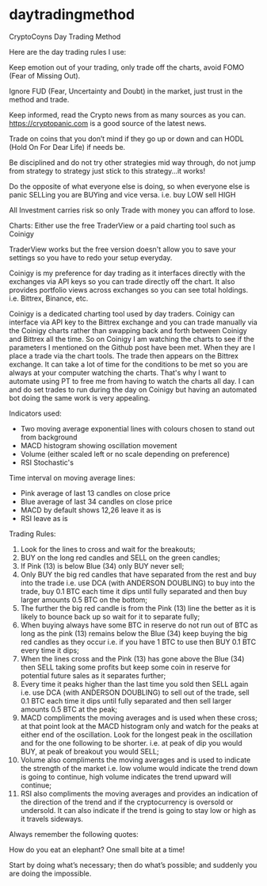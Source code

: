 # daytradingmethod
CryptoCoyns Day Trading Method

Here are the day trading rules I use:

Keep emotion out of your trading, only trade off the charts, avoid FOMO (Fear of Missing Out).

Ignore FUD (Fear, Uncertainty and Doubt) in the market, just trust in the method and trade.

Keep informed, read the Crypto news from as many sources as you can. https://cryptopanic.com is a good source of the latest news.

Trade on coins that you don’t mind if they go up or down and can HODL (Hold On For Dear Life) if needs be.

Be disciplined and do not try other strategies mid way through, do not jump from strategy to strategy just stick to this strategy…it works!

Do the opposite of what everyone else is doing, so when everyone else is panic SELLing you are BUYing and vice versa. i.e. buy LOW sell HIGH

All Investment carries risk so only Trade with money you can afford to lose.

Charts:
Either use the free TraderView or a paid charting tool such as Coinigy

TraderView works but the free version doesn't allow you to save your settings so you have to redo your setup everyday.

Coinigy is my preference for day trading as it interfaces directly with the exchanges via API keys so you can trade directly off the chart. It also provides portfolio views across exchanges so you can see total holdings. i.e. Bittrex, Binance, etc.

Coinigy is a dedicated charting tool used by day traders. Coinigy can interface via API key to the Bittrex exchange and you can trade manually via the Coinigy charts rather than swapping back and forth between Coinigy and Bittrex all the time. So on Coinigy I am watching the charts to see if the parameters I mentioned on the Github post have been met. When they are I place a trade via the chart tools. The trade then appears on the Bittrex exchange. It can take a lot of time for the conditions to be met so you are always at your computer watching the charts. That's why I want to automate using PT to free me from having to watch the charts all day. I can and do set trades to run during the day on Coinigy but having an automated bot doing the same work is very appealing.

Indicators used:

- Two moving average exponential lines with colours chosen to stand out from background
- MACD histogram showing oscillation movement
- Volume (either scaled left or no scale depending on preference)
- RSI Stochastic's

Time interval on moving average lines:

- Pink average of last 13 candles on close price
- Blue average of last 34 candles on close price
- MACD by default shows 12,26 leave it as is
- RSI leave as is

Trading Rules:

1. Look for the lines to cross and wait for the breakouts;
2. BUY on the long red candles and SELL on the green candles;
3. If Pink (13) is below Blue (34) only BUY never sell;
4. Only BUY the big red candles that have separated from the rest and buy into the trade i.e. use DCA (with ANDERSON DOUBLING) to buy into the trade, buy 0.1 BTC each time it dips until fully separated and then buy larger amounts 0.5 BTC on the bottom;
5. The further the big red candle is from the Pink (13) line the better as it is likely to bounce back up so wait for it to separate fully;
6. When buying always have some BTC in reserve do not run out of BTC as long as the pink (13) remains below the Blue (34) keep buying the big red candles as they occur i.e. if you have 1 BTC to use then BUY 0.1 BTC every time it dips;
7. When the lines cross and the Pink (13) has gone above the Blue (34) then SELL taking some profits but keep some coin in reserve for potential future sales as it separates further;
8. Every time it peaks higher than the last time you sold then SELL again i.e. use DCA (with ANDERSON DOUBLING) to sell out of the trade, sell 0.1 BTC each time it dips until fully separated and then sell larger amounts 0.5 BTC at the peak;
9. MACD compliments the moving averages and is used when these cross; at that point look at the MACD histogram only and watch for the peaks at either end of the oscillation. Look for the longest peak in the oscillation and for the one following to be shorter. i.e. at peak of dip you would BUY, at peak of breakout you would SELL;
10. Volume also compliments the moving averages and is used to indicate the strength of the market i.e. low volume would indicate the trend down is going to continue, high volume indicates the trend upward will continue;
11. RSI also compliments the moving averages and provides an indication of the direction of the trend and if the cryptocurrency is oversold or undersold. It can also indicate if the trend is going to stay low or high as it travels sideways.

Always remember the following quotes:

How do you eat an elephant? One small bite at a time!

Start by doing what’s necessary; then do what’s possible; and suddenly you are doing the impossible.
